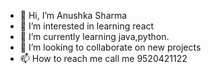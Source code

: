 - 👋 Hi, I’m Anushka Sharma
- 👀 I’m interested in learning react
- 🌱 I’m currently learning java,python.
- 💞️ I’m looking to collaborate on new projects
- 📫 How to reach me call me 9520421122

<!---
mini5418/mini5418 is a ✨ special ✨ repository because its `README.md` (this file) appears on your GitHub profile.
You can click the Preview link to take a look at your changes.
--->
